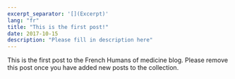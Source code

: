 ```yaml
---
excerpt_separator: '[](Excerpt)'
lang: "fr"
title: "This is the first post!"
date: 2017-10-15
description: "Please fill in description here"
---
```


This is the first post to the French Humans of medicine blog. Please remove this post once you have added new posts to the collection.